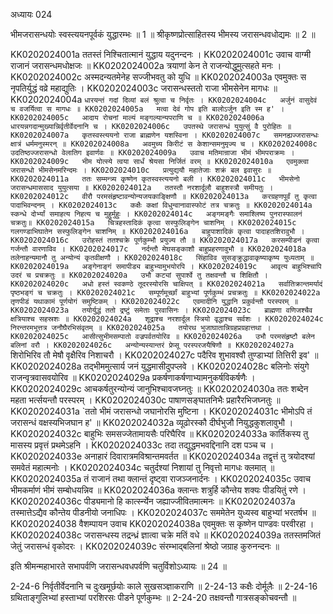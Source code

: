 अध्यायः 024

भीमजरासन्धयोः स्वस्त्ययनपूर्वकं युद्धारम्भः ॥ 1 ॥ श्रीकृष्णप्रोत्साहितस्य भीमस्य जरासन्धवधोद्यमः ॥ 2 ॥

KK0202024001a	ततस्तं निश्चितात्मानं युद्धाय यदुनन्दनः ।
KK0202024001c	उवाच वाग्मी राजानं जरासन्धमधोक्षजः ॥
KK0202024002a	त्रयाणां केन ते राजन्योद्धुमुत्सहते मनः ।
KK0202024002c	अस्मदन्यतमेनेह सज्जीभवतु को युधि ॥
KK0202024003a	एवमुक्तः स नृपतिर्युद्धं वव्रे महाद्युतिः ।
KK0202024003c	जरासन्धस्ततो राजा भीमसेनेन मागधः ॥     
KK0202024004a	`धारयन्तं गदां दिव्यां बलं श्रुत्वा च निर्वृतः ।
KK0202024004c	अर्जुनं वासुदेवं च वजर्यित्वा स मागधः ॥
KK0202024005a	मत्वा देवं गोप इति बालोऽर्जुन इति स्म ह' ।
KK0202024005c	आदाय रोचनां माल्यं मङ्गल्यान्यपराणि च ॥
KK0202024006a	धारयन्नगदान्मुख्यान्निर्वृतीर्वेदनानि च ।
KK0202024006c	उपतस्थे जरासन्धं युयुत्सुं वै पुरोहितः ॥
KK0202024007a	कृतस्वस्त्ययनो राजा ब्राह्मणेन यशस्विना ।
KK0202024007c	समनह्यज्जरासन्धः क्षात्रं धर्ममनुस्मरन् ॥
KK0202024008a	अवमुच्य किरीटं स केशान्समनुमृज्य च ।
KK0202024008c	उदतिष्ठज्जरासन्धो वेलातिग इवार्णवः ॥
KK0202024009a	उवाच मतिमान्राजा भीमं भीमपराक्रमः ।
KK0202024009c	भीम योत्स्ये त्वया सार्धं श्रेयसा निर्जितं वरम् ॥
KK0202024010a	एवमुक्त्वा जरासन्धो भीमसेनमरिन्दमः ।
KK0202024010c	प्रत्युद्ययौ महातेजाः शक्रं बल इवासुरः ॥
KK0202024011a	ततः सम्मन्त्र्य कृष्णेन कृतस्वस्त्ययनो बली ।
KK0202024011c	भीमसेनो जरासन्धमाससाद युयुत्सया ॥
KK0202024012a	ततस्तौ नरशार्दूलौ बाहुशस्त्रौ समीयतुः ।
KK0202024012c	वीरौ परमसंहृष्टावन्योन्यजयकाङ्क्षिणौ ॥
KK0202024013a	करग्रहणपूर्वं तु कृत्वा पादाभिवन्दनम् ।
KK0202024013c	कक्षैः कक्षां विधुन्वानावास्फोटं तत्र चक्रतुः ॥
KK0202024014a	स्कन्धे दोर्भ्यां समाहत्य निहत्य च मुहुर्मुहुः ।
KK0202024014c	अङ्गमङ्गैः समाश्लिष्य पुनरास्फालनं चक्रतुः॥
KK0202024015a	चित्रहस्तादिकं कृत्वा सस्फुलिङ्गेन चाशनिम् ।
KK0202024015c	गलगण्डाभिघातेन सस्फुलिङ्गेन चाशनिम् ॥
KK0202024016a	बाहुपाशादिकं कृत्वा पादाहतशिरावुभौ ।
KK0202024016c	उरोहस्तं ततश्चक्रे पूर्णकुम्भौ प्रयुज्य तौ ॥
KK0202024017a	करसम्पीडनं कृत्वा गर्जन्तौ वारणाविव ।
KK0202024017c	नर्दन्तौ मेघसङ्काशौ बाहुप्रहरणावुभौ ॥
KK0202024018a	तलेनाहन्यमानौ तु अन्योन्यं कृतवीक्षणौ ।
KK0202024018c	सिंहाविव सुसङ्क्रुद्धावाकृष्याकृष्य युध्यताम् ॥
KK0202024019a	अङ्गेनाङ्गं समापीड्य बाहुभ्यामुभयोरपि ।
KK0202024019c	आवृत्य बाहुभिश्चापि उदरं च प्रचक्रतुः ॥
KK0202024020a	उभौ कट्यां सुपार्श्वे तु तक्षवन्तौ च शिक्षितौ ।
KK0202024020c	अधो हस्तं स्वकण्ठे तूदरस्योरसि चाक्षिपत् ॥
KK0202024021a	सर्वातिक्रान्तमर्यादं पृष्ठभङ्गं च चक्रतुः ।
KK0202024021c	सम्पूर्णमूर्च्छां बाहुभ्यां पूर्णकुम्भं प्रचक्रतुः ॥
KK0202024022a	तृणपीडं यथाकामं पूर्णयोगं समुष्टिकम् ।
KK0202024022c	एवमादीनि युद्धानि प्रकुर्वन्तौ परस्परम् ॥
KK0202024023a	तयोर्युद्धं ततो द्रष्टुं समेताः पुरवासिनः ।
KK0202024023c	ब्राह्मणा वणिजश्चैव क्षत्रियाश्च सहस्रशः ॥
KK0202024024a	शूद्राश्च नरशार्दूल स्त्रियो वृद्धाश्च सर्वशः ।
KK0202024024c	निरन्तरमभूत्तत्र जनौघैरभिसंवृतम् ॥
KK0202024025a	तयोरथ भुजाघातान्निग्रहप्रग्रहात्तथा ।
KK0202024025c	आसीत्सुभीमसम्पातो वज्रपर्वतयोरिव ॥
KK0202024026a	उभौ परमसंहृष्टौ बलेन बलिनां वरौ ।
KK0202024026c	अन्योन्यस्यान्तरं प्रेप्सू परस्परजयैषिणौ ॥
KK0202024027a	`शिरोभिरिव तौ मेषौ वृक्षैरिव निशाचरौ ।
KK0202024027c	पदैरिव शुभावश्वौ तुण्डाभ्यां तित्तिरी इव' ॥
KK0202024028a	तद्भीममुत्सार्य जनं युद्धमासीदुपप्लवे ।
KK0202024028c	बलिनोः संयुगे राजन्वृत्रवासवयोरिव ॥
KK0202024029a	प्रकर्षणाकर्षणाभ्यामनुकर्षविकर्षणैः ।
KK0202024029c	आचकर्षतुरन्योन्यं जानुभिश्चावजघ्नतुः ॥
KK0202024030a	ततः शब्देन महता भर्त्सयन्तौ परस्परम् ।
KK0202024030c	पाषाणसङ्घातनिभैः प्रहारैरभिजघ्नतुः ॥
KK0202024031a	`ततो भीमं जरासन्धो जघानोरसि मुष्टिना ।
KK0202024031c	भीमोऽपि तं जरासन्धं वक्षस्यभिजघान ह' ॥
KK0202024032a	व्यूढोरस्कौ दीर्घभुजौ नियुद्धकुशलावुभौ ।
KK0202024032c	बाहुभिः समसज्जेतामायसैः परिघैरिव ॥
KK0202024033a	कार्तिकस्य तु मासस्य प्रवृत्तं प्रथमेऽहनि ।
KK0202024033c	तदा तद्युद्धमभवद्दिनानि दश पञ्च च ।
KK0202024033e	अनाहारं दिवारात्रमविश्रान्तमवर्तत ॥
KK0202024034a	तद्वृत्तं तु त्रयोदश्यां समवेतं महात्मनोः ।
KK0202024034c	चतुर्दश्यां निशायां तु निवृत्तो मागधः क्लमात् ॥
KK0202024035a	तं राजानं तथा क्लान्तं दृष्ट्वा राजञ्जनार्दनः ।
KK0202024035c	उवाच भीमकर्माणं भीमं सम्बोधयन्निव ॥
KK0202024036a	क्लान्तः शत्रुर्हि कौन्तेय शक्यः पीडयितुं रणे ।
KK0202024036c	पीड्यमानो हि कार्त्स्न्येन जह्याज्जीवितमात्मनः ॥
KK0202024037a	तस्मात्तेऽद्यैव कौन्तेय पीडनीयो जनाधिपः ।
KK0202024037c	सममेतेन युध्यस्व बाहुभ्यां भरतर्षभ ॥
KK0202024038	वैशम्पायन उवाच 
KK0202024038a	एवमुक्तः स कृष्णेन पाण्डवः परवीरहा ।
KK0202024038c	जरासन्धस्य तद्रन्ध्रं ज्ञात्वा चक्रे मतिं वधे ॥
KK0202024039a	ततस्तमजितं जेतुं जरासन्धं वृकोदरः ।
KK0202024039c	संरम्भाद्बलिनां श्रेष्ठो जग्राह कुरुनन्दनः ॥ 

इति श्रीमन्महाभारते सभापर्वणि जरासन्धवधपर्वणि चतुर्विशोऽध्यायः ॥ 24 ॥

2-24-6 निर्वृतीर्वेदनानि च दुःखमूर्छयोः काले सुखसञ्ज्ञाकराणि ॥ 
2-24-13 कक्षैः दोर्मूलैः ॥ 
2-24-16 ग्रथिताङ्गुलिभ्यां हस्ताभ्यां परशिरसः पीडने पूर्णकुम्भः ॥ 
2-24-20 तक्षवन्तौ गात्रसङ्कोचवन्तौ ॥
